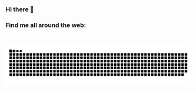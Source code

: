 ### Hi there 👋

### Find me all around the web:

<p align="left">
<a href="https://www.linkedin.com/in/sanduni-shashipraba-perera-30723a16a/" target="blank"><img align="center" src="https://github.com/mishmanners/MishManners/blob/master/socials/transparent-Linkedin-logo-icon.png" alt="" height="30" /></a>
<a href="https://hackathongoddess.wordpress.com/" target="blank"><img align="center" src="https://github.com/mishmanners/MishManners/blob/master/socials/chrome.png" alt="" height="30" /></a>
<a href="https://www.researchgate.net/profile/W-Sanduni-Shashipraba-Perera" target="blank"><img align="center" src="https://github.com/mishmanners/MishManners/blob/master/socials/researchgate.png" alt="" height="30" /></a>
<!-- <a href="https://dev.to/mishmanners" target="blank"><img align="center" src="https://github.com/mishmanners/MishManners/blob/master/socials/devto.png" alt="" height="30" /></a> -->
</p> 
<!--
**shashperera/shashperera** is a ✨ _special_ ✨ repository because its `README.md` (this file) appears on your GitHub profile.

Here are some ideas to get you started:

- 🔭 I’m currently working on ...
- 🌱 I’m currently learning ...
- 👯 I’m looking to collaborate on ...
- 🤔 I’m looking for help with ...
- 💬 Ask me about ...
- 📫 How to reach me: ...
- 😄 Pronouns: ...
- ⚡ Fun fact: ...
-->

<!-- img src="https://github-readme-stats.vercel.app/api?username=shashperera&show_icons=true&theme=transparent" width="400" -->

![snake gif](https://github.com/shashperera/shashperera/blob/output/github-contribution-grid-snake.svg)


